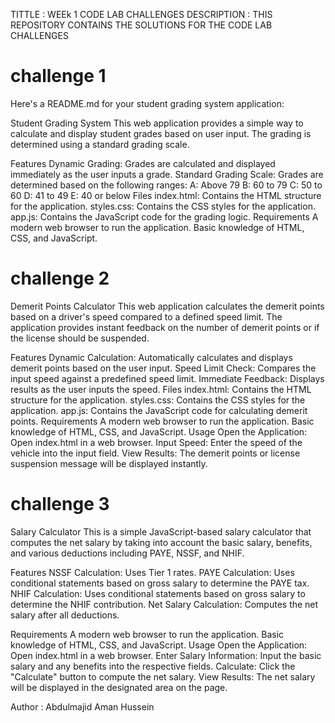 TITTLE : WEEk 1 CODE LAB CHALLENGES
DESCRIPTION : THIS REPOSITORY CONTAINS THE SOLUTIONS FOR THE CODE LAB CHALLENGES



# challenge 1

Here's a README.md for your student grading system application:

Student Grading System
This web application provides a simple way to calculate and display student grades based on user input. The grading is determined using a standard grading scale.

Features
Dynamic Grading: Grades are calculated and displayed immediately as the user inputs a grade.
Standard Grading Scale: Grades are determined based on the following ranges:
A: Above 79
B: 60 to 79
C: 50 to 60
D: 41 to 49
E: 40 or below
Files
index.html: Contains the HTML structure for the application.
styles.css: Contains the CSS styles for the application.
app.js: Contains the JavaScript code for the grading logic.
Requirements
A modern web browser to run the application.
Basic knowledge of HTML, CSS, and JavaScript.


# challenge 2
Demerit Points Calculator
This web application calculates the demerit points based on a driver's speed compared to a defined speed limit. The application provides instant feedback on the number of demerit points or if the license should be suspended.

Features
Dynamic Calculation: Automatically calculates and displays demerit points based on the user input.
Speed Limit Check: Compares the input speed against a predefined speed limit.
Immediate Feedback: Displays results as the user inputs the speed.
Files
index.html: Contains the HTML structure for the application.
styles.css: Contains the CSS styles for the application.
app.js: Contains the JavaScript code for calculating demerit points.
Requirements
A modern web browser to run the application.
Basic knowledge of HTML, CSS, and JavaScript.
Usage
Open the Application: Open index.html in a web browser.
Input Speed: Enter the speed of the vehicle into the input field.
View Results: The demerit points or license suspension message will be displayed instantly.



# challenge 3
Salary Calculator
This is a simple JavaScript-based salary calculator that computes the net salary by taking into account the basic salary, benefits, and various deductions including PAYE, NSSF, and NHIF.

Features
NSSF Calculation: Uses Tier 1 rates.
PAYE Calculation: Uses conditional statements based on gross salary to determine the PAYE tax.
NHIF Calculation: Uses conditional statements based on gross salary to determine the NHIF contribution.
Net Salary Calculation: Computes the net salary after all deductions.

Requirements
A modern web browser to run the application.
Basic knowledge of HTML, CSS, and JavaScript.
Usage
Open the Application: Open index.html in a web browser.
Enter Salary Information: Input the basic salary and any benefits into the respective fields.
Calculate: Click the "Calculate" button to compute the net salary.
View Results: The net salary will be displayed in the designated area on the page.


Author : Abdulmajid Aman Hussein
